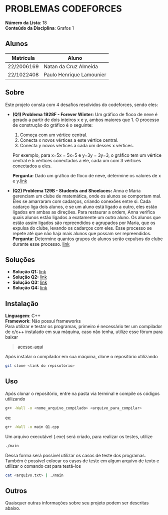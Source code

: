 # PROBLEMAS CODEFORCES

**Número da Lista**: 18<br>
**Conteúdo da Disciplina**: Grafos 1<br>

## Alunos
| Matrícula  | Aluno                    |
| ---------- | ------------------------ |
| 22/2006169 | Natan da Cruz Almeida    |
| 22/1022408 | Paulo Henrique Lamounier |

## Sobre 
Este projeto consta com 4 desafios resolvidos do codeforces, sendo eles:
+ **(Q1) Problema 1928F - Forever Winter:** Um gráfico de floco de neve é gerado a partir de dois inteiros x e y, ambos maiores que 1. O processo de construção do gráfico é o seguinte:
  
	1. Começa com um vértice central.
	2. Conecta x novos vértices a este vértice central.
	3. Conecta y novos vértices a cada um desses x vértices.

	Por exemplo, para x=5x = 5x=5 e y=3y = 3y=3, o gráfico tem um vértice central e 5 vértices conectados a ele, cada um com 3 vértices conectados a eles.

	**Pergunta:** Dado um gráfico de floco de neve, determine os valores de x e y.[link](https://codeforces.com/problemset/problem/1829/F) 

+ **(Q2) Problema 129B - Students and Shoelaces:**  Anna e Maria gerenciam um clube de matemática, onde os alunos se comportam mal. Eles se amarraram com cadarços, criando conexões entre si. Cada cadarço liga dois alunos, e se um aluno está ligado a outro, eles estão ligados em ambas as direções. Para restaurar a ordem, Anna verifica quais alunos estão ligados a exatamente um outro aluno. Os alunos que estão assim ligados são repreendidos e agrupados por Maria, que os expulsa do clube, levando os cadarços com eles. Esse processo se repete até que não haja mais alunos que possam ser repreendidos. 
	**Pergunta:** Determine quantos grupos de alunos serão expulsos do clube durante esse processo.  [link](https://codeforces.com/problemset/problem/129/B)

## Soluções
* **Solução Q1:** [link]()
* **Solução Q2:** [link]()
* **Solução Q3:** [link]()
* **Solução Q4:** [link]()
## Instalação 
**Linguagem**: C++<br>
**Framework**: Não possui frameworks<br>
Para utilizar e testar os programas, primeiro é necessário ter um compilador de c/c++ instalado em sua máquina, caso não tenha, utilize esse fórum para baixar

> [acesse-aqui](https://www.geeksforgeeks.org/installing-mingw-tools-for-c-c-and-changing-environment-variable/)

Após instalar o compilador em sua máquina, clone o repositório utilizando

``` bash
git clone <link do repisotório>
```

## Uso 
Após clonar o repositório, entre na pasta via terminal e compile os códigos utilizando

``` bash
g++ -Wall -o <nome_arquivo_compilado> <arquivo_para_compilar>
```

ex: 

``` bash
g++ -Wall -o main Q1.cpp
```

Um arquivo executável (.exe) será criado, para realizar os testes, utilize

```bash
./main
```

Dessa forma será possível utilizar os casos de teste dos programas. Também é possível colocar os casos de teste em algum arquivo de texto e utilizar o comando cat para testá-los

``` bash
cat <arquivo.txt> | ./main
```

## Outros 
Quaisquer outras informações sobre seu projeto podem ser descritas abaixo.




